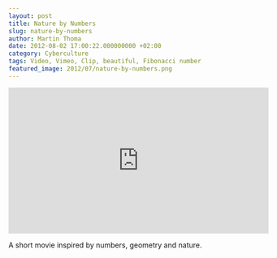 ```yaml
---
layout: post
title: Nature by Numbers
slug: nature-by-numbers
author: Martin Thoma
date: 2012-08-02 17:00:22.000000000 +02:00
category: Cyberculture
tags: Video, Vimeo, Clip, beautiful, Fibonacci number
featured_image: 2012/07/nature-by-numbers.png
---
```

<iframe src="http://player.vimeo.com/video/9953368" width="512" height="288" frameborder="0" webkitAllowFullScreen mozallowfullscreen allowFullScreen></iframe>

A short movie inspired by numbers, geometry and nature.
